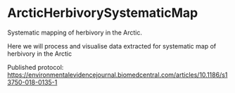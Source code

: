 # ArcticHerbivorySystematicMap
Systematic mapping of herbivory in the Arctic.


Here we will process and visualise data extracted for systematic map of herbivory in the Arctic

Published protocol: https://environmentalevidencejournal.biomedcentral.com/articles/10.1186/s13750-018-0135-1 
